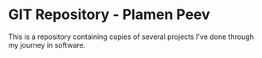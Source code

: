 # GIT Repository - Plamen Peev
This is a repository containing copies of several projects I've done through my journey in software.
